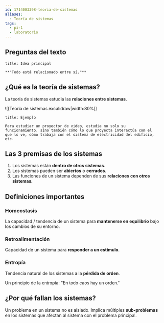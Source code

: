 ```yaml
---
id: 1714003398-teoria-de-sistemas
aliases:
  - Teoría de sistemas
tags:
  - pi-1
  - laboratorio
---
```


## Preguntas del texto

```ad-quote
title: Idea principal

**"Todo está relacionado entre sí."**

```

## ¿Qué es la teoría de sistemas?

La teoría de sistemas estudia las **relaciones entre sistemas**.

![[Teoria de sistemas.excalidraw|width:80%]]

```ad-example
title: Ejemplo

Para estudiar un proyector de video, estudia no solo su funcionamiento, sino también cómo lo que proyecta interactúa con el que lo ve, cómo trabaja con el sistema de electricidad del edificio, etc.

```

## Las 3 premisas de los sistemas

1. Los sistemas están **dentro de otros sistemas**.
2. Los sistemas pueden ser **abiertos** o **cerrados**.
3. Las funciones de un sistema dependen de sus **relaciones con otros sistemas**.

## Definiciones importantes

### Homeostasis

La capacidad / tendencia de un sistema para **mantenerse en equilibrio** bajo los cambios de su entorno.

### Retroalimentación

Capacidad de un sistema para **responder a un estímulo**.

### Entropía

Tendencia natural de los sistemas a la **pérdida de orden**.

Un principio de la entropía: "En todo caos hay un orden."

## ¿Por qué fallan los sistemas?

Un problema en un sistema no es aislado. Implica múltiples **sub-problemas** en los sistemas que afectan al sistema con el problema principal.
